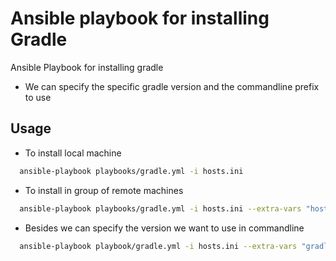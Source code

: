 # Ansible playbook for installing Gradle

Ansible Playbook for installing gradle
- We can specify the specific gradle version and the commandline prefix to use

## Usage

- To install local machine
```bash
  ansible-playbook playbooks/gradle.yml -i hosts.ini 
```

- To install in group of remote machines
```bash
  ansible-playbook playbooks/gradle.yml -i hosts.ini --extra-vars "hosts=remote"
```

- Besides we can specify the version we want to use in commandline
```bash
  ansible-playbook playbook/gradle.yml -i hosts.ini --extra-vars "gradle_version=6.2 command_prefix=gradle6"
```

